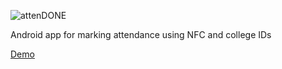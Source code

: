 
![attenDONE][logo]

[logo]: https://github.com/Nukki/attenDONE/app/src/main/res/drawable/name3.png "App name"
Android app for marking attendance using NFC and college IDs


[Demo](https://youtu.be/ULR1QrEeLk8)
